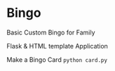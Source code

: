 # Bingo
Basic Custom Bingo for Family

Flask & HTML template Application

Make a Bingo Card
```python card.py```


